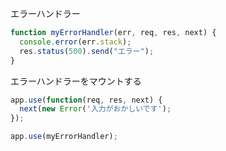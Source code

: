 エラーハンドラー
```javascript
function myErrorHandler(err, req, res, next) {
  console.error(err.stack);
  res.status(500).send("エラー");
}
```

エラーハンドラーをマウントする
```javascript
app.use(function(req, res, next) {
  next(new Error('入力がおかしいです');
});

app.use(myErrorHandler);
```
